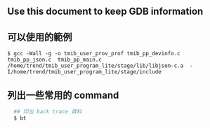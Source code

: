 ## Use this document to keep GDB information

## 可以使用的範例
```
$ gcc -Wall -g -o tmib_user_prov_prof tmib_pp_devinfo.c  tmib_pp_json.c  tmib_pp_main.c /home/trend/tmib_user_program_lite/stage/lib/libjson-c.a  -I/home/trend/tmib_user_program_lite/stage/include
```

## 列出一些常用的 command
```bash
  ## 印出 back trace 資料
  $ bt
```
